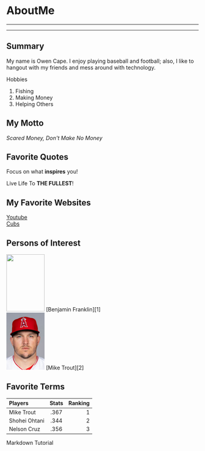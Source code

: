 # AboutMe
---
---
## Summary
[I have a new home]: https://cubs.com/
My name is Owen Cape. I enjoy playing baseball and football; also, I like to hangout with my friends and mess around with technology.

[1]: https://www.ushistory.org/franklin/info/index.htm
[2]: https://www.baseball-reference.com/players/t/troutmi01.shtml

Hobbies
1. Fishing
2. Making Money
3. Helping Others

## My Motto
*Scared Money, Don't Make No Money*

## Favorite Quotes

Focus on what **inspires** you!

Live Life To __THE FULLEST__!

## My Favorite Websites

[Youtube](https://youtube.com)<br>
[Cubs][I have a NEW HOME]

## Persons of Interest


<kbd>
 <img src="https://github.com/owencape/aboutMe/blob/main/img/ben.jpg" height="150px" width="100px"></kbd>
[Benjamin Franklin][1]<br>
<kbd>
<img src="https://github.com/owencape/aboutMe/blob/main/img/mike.jpg" height="150px" width="100px"></kbd>
[Mike Trout][2]

## Favorite Terms

| Players | Stats | Ranking
|:-|:----:|---:
|Mike Trout| .367 | 1
|Shohei Ohtani| .344 | 2
|Nelson Cruz| .356 | 3


Markdown Tutorial
